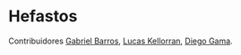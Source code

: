 # Hefastos

Contribuidores
  [Gabriel Barros](https://github.com/GabrielSBarros), 
  [Lucas Kellorran](https://github.com/Kellorran), 
  [Diego Gama](https://github.com/DiegoGamaV).
